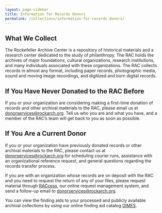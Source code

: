 ```yaml
---
layout: page-sidebar
title: Information for Records Donors
permalink: /collections/information-for-records-donors/
---
```


## What We Collect

The Rockefeller Archive Center is a repository of historical materials and a research center
dedicated to the study of philanthropy. The RAC holds the archives of major foundations, cultural
organizations, research institutions, and many individuals associated with these organizations.
The RAC collects records in almost any format, including paper records, photographic media,
sound and moving image recordings, and digitized and born digital records.

## If You Have Never Donated to the RAC Before

If you or your organization are considering making a first-time donation of records and other
archival materials to the RAC, please email us at [donorservices@rockarch.org](mailto:donorservices@rockarch.org). Tell us who you are and what you have, and a member of the RAC’s team will get back to you as soon as possible.

## If You Are a Current Donor

If you or your organization have previously donated records or other archival materials to the RAC,
please contact us at [donorservices@rockarch.org](mailto:donorservices@rockarch.org) for scheduling courier runs, assistance with an organizational reference request, and general questions regarding the records transfer process.

If you are with an organization whose records are on deposit with the RAC and you need to request
the return of any of your files, please request material through [RACcess](https://raccess.rockarch.org), our online request
management system, and send a follow-up email to [donorservices@rockarch.org](mailto:donorservices@rockarch.org).

You can view the finding aids to your processed and publicly available archival collections by
using our online finding aid catalog [DIMES](https://dimes.rockarch.org).
